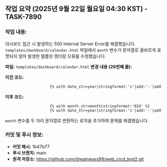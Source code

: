 ## 작업 요약 (2025년 9월 22일 월요일 04:30 KST) - TASK-7890

### 작업 내용:
대시보드 접근 시 발생하는 500 Internal Server Error를 해결했습니다. `templates/dashboard/calendar.html` 파일에서 `month` 변수가 문자열로 올바르게 포맷되지 않아 발생한 템플릿 렌더링 오류를 수정했습니다.

**파일:** `templates/dashboard/calendar.html`
**변경 내용 (26번째 줄):**

**이전 코드:**
```html
                    {% with date_str=year|stringformat:'s'|add:'-'|add:month|stringformat:'02d'|add:'-'|add:day|stringformat:'02d' %}
```

**이후 코드:**
```html
                    {% with month_str=month|stringformat:'02d' %}
                    {% with date_str=year|stringformat:'s'|add:'-'|add:month_str|add:'-'|add:day|stringformat:'02d' %}
```
`month` 변수를 두 자리 문자열로 변환하는 로직을 추가하여 문제를 해결했습니다.

### 커밋 및 푸시 정보:
- **커밋 해시:** 1b47b77
- **푸시 브랜치:** main
- **원격 저장소:** https://github.com/dreamwars99/web_cicd_test2.git
